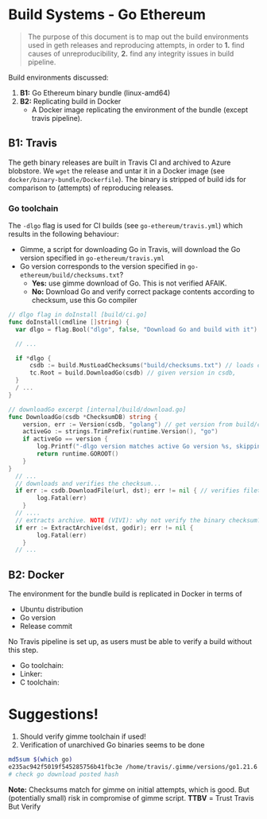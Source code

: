 # Build Systems - Go Ethereum

> The purpose of this document is to map out the build environments used in geth releases and reproducing attempts, in order to **1.** find causes of unreproducibility, **2.** find any integrity issues in build pipeline.

Build environments discussed:

1. **B1:** Go Ethereum binary bundle (linux-amd64)
2. **B2:** Replicating build in Docker
   - A Docker image replicating the environment of the bundle (except travis pipeline).

## B1: Travis

The geth binary releases are built in Travis CI and archived to Azure blobstore.
We `wget` the release and untar it in a Docker image (see `docker/binary-bundle/Dockerfile`). The binary is stripped of build ids for comparison to (attempts) of reproducing releases.

### Go toolchain

The `-dlgo` flag is used for CI builds (see `go-ethereum/travis.yml`) which results in the following behaviour:

- Gimme, a script for downloading Go in Travis, will download the Go version specified in `go-ethereum/travis.yml`
- Go version corresponds to the version specified in `go-ethereum/build/checksums.txt`?
  - **Yes:** use gimme download of Go. This is not verified AFAIK.
  - **No:** Download Go and verify correct package contents according to checksum, use this Go compiler

```go
// dlgo flag in doInstall [build/ci.go]
func doInstall(cmdline []string) {
  var dlgo = flag.Bool("dlgo", false, "Download Go and build with it")

  // ...

  if *dlgo {
      csdb := build.MustLoadChecksums("build/checksums.txt") // loads checksums defined in build/checksums.txt
      tc.Root = build.DownloadGo(csdb) // given version in csdb,
  }
  / ...
}
```

```go
// downloadGo excerpt [internal/build/download.go]
func DownloadGo(csdb *ChecksumDB) string {
	version, err := Version(csdb, "golang") // get version from build/checksum.txt
  	activeGo := strings.TrimPrefix(runtime.Version(), "go")
	if activeGo == version {
		log.Printf("-dlgo version matches active Go version %s, skipping download.", activeGo)
		return runtime.GOROOT()
	}
}
  // ...
  // downloads and verifies the checksum...
  if err := csdb.DownloadFile(url, dst); err != nil { // verifies filetree hash from build/checksums.txt
		log.Fatal(err)
	}
  // ....
  // extracts archive. NOTE (VIVI): why not verify the binary checksum? Is it enough with the filetree of archive?
  if err := ExtractArchive(dst, godir); err != nil {
		log.Fatal(err)
	}
  // ...
```

## B2: Docker

The environment for the bundle build is replicated in Docker in terms of

- Ubuntu distribution
- Go version
- Release commit

No Travis pipeline is set up, as users must be able to verify a build without this step.

- Go toolchain:
- Linker:
- C toolchain:

# Suggestions!

1. Should verify gimme toolchain if used!
2. Verification of unarchived Go binaries seems to be done

```sh
md5sum $(which go)
e235ac942f5019f545285756b41fbc3e /home/travis/.gimme/versions/go1.21.6.linux.amd64/bin/go
# check go download posted hash
```

**Note:** Checksums match for gimme on initial attempts, which is good. But (potentially small) risk in compromise of gimme script. **TTBV** = Trust Travis But Verify
